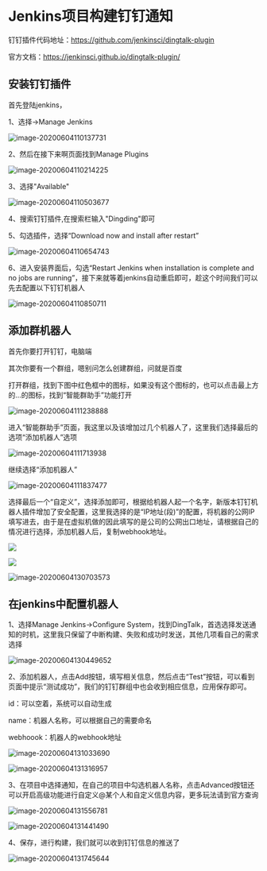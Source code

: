 # Jenkins项目构建钉钉通知

钉钉插件代码地址：https://github.com/jenkinsci/dingtalk-plugin

官方文档：https://jenkinsci.github.io/dingtalk-plugin/



## 安装钉钉插件

首先登陆jenkins，

1、选择->Manage Jenkins

![image-20200604110137731](images/image-20200604110137731.png)

2、然后在接下来啊页面找到Manage Plugins

![image-20200604110214225](images/image-20200604110214225.png)

3、选择"Available"

![image-20200604110503677](images/image-20200604110503677.png)

4、搜索钉钉插件,在搜索栏输入"Dingding"即可

5、勾选插件，选择“Download now and install after restart”

![image-20200604110654743](images/image-20200604110654743.png)



6、进入安装界面后，勾选“Restart Jenkins when installation is complete and no jobs are running”，接下来就等着jenkins自动重启即可，趁这个时间我们可以先去配置以下钉钉机器人

![image-20200604110850711](images/image-20200604110850711.png)







## 添加群机器人

首先你要打开钉钉，电脑端

其次你要有一个群组，嗯别问怎么创建群组，问就是百度

打开群组，找到下图中红色框中的图标，如果没有这个图标的，也可以点击最上方的...的图标，找到“智能群助手”功能打开

![image-20200604111238888](images/image-20200604111238888.png)

进入“智能群助手”页面，我这里以及该增加过几个机器人了，这里我们选择最后的选项“添加机器人”选项

![image-20200604111713938](images/image-20200604111713938.png)

继续选择“添加机器人”

![image-20200604111837477](images/image-20200604111837477.png)

选择最后一个“自定义”，选择添加即可，根据给机器人起一个名字，新版本钉钉机器人插件增加了安全配置，这里我选择的是“IP地址(段)”的配置，将机器的公网IP填写进去，由于是在虚拟机做的因此填写的是公司的公网出口地址，请根据自己的情况进行选择，添加机器人后，复制webhook地址。



![](images/image-20200604111941269.png)

![](images/image-20200604112104373.png)

![image-20200604130703573](images/image-20200604130703573.png)



## 在jenkins中配置机器人

1、选择Manage Jenkins->Configure System，找到DingTalk，首选选择发送通知的时机，这里我只保留了中断构建、失败和成功时发送，其他几项看自己的需求选择

![image-20200604130449652](images/image-20200604130449652.png)

2、添加机器人，点击Add按钮，填写相关信息，然后点击“Test”按钮，可以看到页面中提示“测试成功”，我们的钉钉群组中也会收到相应信息，应用保存即可。

id：可以空着，系统可以自动生成

name：机器人名称，可以根据自己的需要命名

webhoook：机器人的webhook地址

![image-20200604131033690](images/image-20200604131033690.png)

![image-20200604131316957](images/image-20200604131316957.png)



3、在项目中选择通知，在自己的项目中勾选机器人名称，点击Advanced按钮还可以开启高级功能进行自定义@某个人和自定义信息内容，更多玩法请到官方查询

![image-20200604131556781](images/image-20200604131556781.png)

![image-20200604131441490](images/image-20200604131441490.png)

4、保存，进行构建，我们就可以收到钉钉信息的推送了

![image-20200604131745644](images/image-20200604131745644.png)